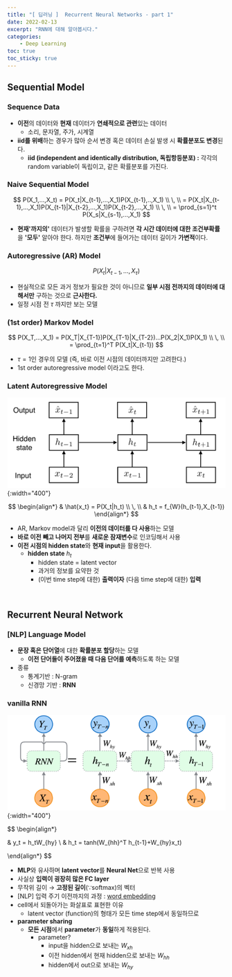 ```yaml
---
title: "[ 딥러닝 ]  Recurrent Neural Networks - part 1"
date: 2022-02-13
excerpt: "RNN에 대해 알아봅시다."
categories: 
    - Deep Learning
toc: true
toc_sticky: true
---
```



## Sequential Model

### Sequence Data

- **이전**의 데이터와 **현재** 데이터가 **연쇄적으로 관련**있는 데이터
    - 소리, 문자열, 주가, 시계열
- **iid를 위배**하는 경우가 많아 순서 변경 혹은 데이터 손실 발생 시 **확률분포도 변경**된다.
    - **iid (independent and identically distribution, 독립항등분포) :** 각각의 random variable이 독립이고, 같은 확률분포를 가진다.

### Naive Sequential Model

$$
P(X_1,...,X_t)
= P(X_t|X_{t-1},...,X_1)P(X_{t-1},..,X_1)
\\ \, \\
= P(X_t|X_{t-1},...,X_1)P(X_{t-1}|X_{t-2},...,X_1)P(X_{t-2},...,X_1)
\\ \, \\
= \prod_{s=1}^t P(X_s|X_{s-1},...,X_1)
$$

- **현재'까지의'** 데이터가 발생할 확률을 구하려면 **각 시간 데이터에 대한 조건부확률**을 **'모두'** 알아야 한다. 하지만 **조건부**에 들어가는 데이터 길이가 **가변적**이다.

### Autoregressive (AR) Model

$$
P(X_t|X_{t-1},...,X_\tau)
$$

- 현실적으로 모든 과거 정보가 필요한 것이 아니므로 **일부 시점 전까지의 데이터에 대해서만** 구하는 것으로 **근사한다.**
- 일정 시점 전 $\tau$ 까지만 보는 모델

### (1st order) Markov Model

$$
P(X_T,...,X_1) = P(X_T|X_{T-1})P(X_{T-1}|X_{T-2})...P(X_2|X_1)P(X_1)
\\ \, \\
= \prod_{t=1}^T P(X_t|X_{t-1})
$$

- $\tau=1$인 경우의 모델 (즉, 바로 이전 시점의 데이터까지만 고려한다.)
- 1st order autoregressive model 이라고도 한다.

### Latent Autoregressive Model

![Untitled](/assets/images/posts/deep_learning/rnn/1.png){:width="400"}

$$
\begin{align*}
& \hat{x_t} = P(X_t|h_t)
\\ \, \\
& h_t = f_{W}(h_{t-1},X_{t-1})
\end{align*}
$$

- AR, Markov model과 달리 **이전의 데이터를 다 사용**하는 모델
- **바로 이전 빼고 나머지 전부**를 **새로운 잠재변수**로 인코딩해서 사용
- **이전 시점의 hidden state**와 **현재 input**을 활용한다.
    - **hidden state** $h_t$
        - hidden state = latent vector
        - 과거의 정보를 요약한 것
        - (이번 time step에 대한) **출력이자** (다음 time step에 대한) **입력**

<br/>    

## Recurrent Neural Network

### [NLP] Language Model

- **문장 혹은 단어열**에 대한 **확률분포 할당**하는 모델
    - **이전 단어들이 주어졌을 때 다음 단어를 예측**하도록 하는 모델
- 종류
    - 통계기반 : N-gram
    - 신경망 기반 : **RNN**

### vanilla RNN

![untitled.png](/assets/images/posts/deep_learning/rnn/2.png){:width="400"}

$$
\begin{align*}

& y_t = h_tW_{hy}
\\ 
& h_t = tanh(W_{hh}^T h_{t-1}+W_{hy}x_t)

\end{align*}
$$

- **MLP**와 유사하며 **latent vector**를 **Neural Net**으로 반복 사용
- 사실상 **입력이 굉장히 많은 FC layer**
- 무작위 길이 → **고정된 길이**(∵softmax)의 벡터
- [NLP] 입력 주기 이전까지의 과정 : [word embedding](/이것저것/word_embedding/)
- cell에서 되돌아가는 화살표로 표현한 이유
    - latent vector (function)의 형태가 모든 time step에서 동일하므로
- **parameter sharing**
    - **모든 시점**에서 **parameter**가 **동일**하게 적용된다.
        - parameter?
            - input을 hidden으로 보내는 $W_{xh}$
            - 이전 hidden에서 현재 hidden으로 보내는 $W_{hh}$
            - hidden에서 out으로 보내는 $W_{hy}$

